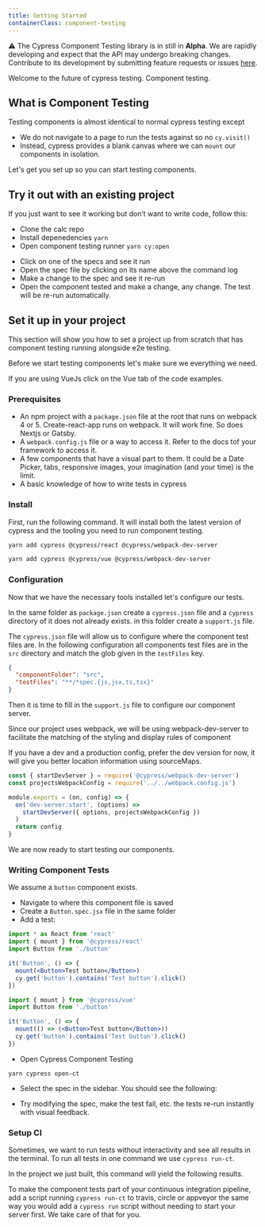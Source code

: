 ```yaml
---
title: Getting Started
containerClass: component-testing
---
```


⚠️ The Cypress Component Testing library is in still in **Alpha**. We are rapidly developing and expect that the API may undergo breaking changes. Contribute to its development by submitting feature requests or issues [here](https://github.com/cypress-io/cypress/).

Welcome to the future of cypress testing. Component testing.

## What is Component Testing 

Testing components is almost identical to normal cypress testing except

- We do not navigate to a page to run the tests against so no `cy.visit()`
- Instead, cypress provides a blank canvas where we can `mount` our components in isolation.

Let's get you set up so you can start testing components.

## Try it out with an existing project

If you just want to see it working but don’t want to write code, follow this:

<!-- FIXME: update the url of the example repo we choose -->
- Clone the calc repo
- Install depenedencies `yarn`
- Open component testing runner `yarn cy:open`

<DocsImage src="/img/guides/component-testing/first-open.png" alt="Splash Screen of Component Testing" ></DocsImage>

- Click on one of the specs and see it run
- Open the spec file by clicking on its name above the command log
- Make a change to the spec and see it re-run
- Open the component tested and make a change, any change. The test will be re-run automatically. 

<DocsImage src="/img/guides/component-testing/first-run.png" alt="Splash Screen of Component Testing" ></DocsImage>

## Set it up in your project

This section will show you how to set a project up from scratch that has component testing running alongside e2e testing. 

Before we start testing components let's make sure we everything we need.

<Alert type="info"> 

If you are using VueJs click on the Vue tab of the code examples. 

</Alert>

### Prerequisites

- An npm project with a `package.json` file at the root that runs on webpack 4 or 5. Create-react-app runs on webpack. It will work fine. So does Nextjs or Gatsby.
- A `webpack.config.js` file or a way to access it. Refer to the docs tof your framework to access it. 
- A few components that have a visual part to them. It could be a Date Picker, tabs, responsive images, your imagination (and your time) is the limit.
- A basic knowledge of how to write tests in cypress

### Install

First, run the following command. It will install both the latest version of cypress and the tooling you need to run component testing.

<CodeGroup>
  <code-block label="react" active>

  ```bash
  yarn add cypress @cypress/react @cypress/webpack-dev-server
  ```

  </code-block>

  <code-block label="vue">

  ```bash
  yarn add cypress @cypress/vue @cypress/webpack-dev-server
  ```

  </code-block>
</CodeGroup>

### Configuration

Now that we have the necessary tools installed let's configure our tests.

In the same folder as `package.json` create a `cypress.json` file and a `cypress` directory of it does not already exists. in this folder create a `support.js` file.

The `cypress.json` file will allow us to configure where the component test files are.
In the following configuration all components test files are in the `src` directory and match the glob given in the `testFiles` key.

```json
{
  "componentFolder": "src",
  "testFiles": "**/*spec.{js,jsx,ts,tsx}"
}
```

Then it is time to fill in the `support.js` file to configure our component server.

Since our project uses webpack, we will be using webpack-dev-server to facilitate the matching of the styling and display rules of component

<Alert type="info"> 

If you have a dev and a production config, prefer the dev version for now, it will give you better location information using sourceMaps.

</Alert>

```js
const { startDevServer } = require('@cypress/webpack-dev-server')
const projectsWebpackConfig = require('../../webpack.config.js')

module.exports = (on, config) => {
  on('dev-server:start', (options) =>
    startDevServer({ options, projectsWebpackConfig })
  )
  return config
}
```

We are now ready to start testing our components.

### Writing Component Tests

We assume a `button` component exists. 

- Navigate to where this component file is saved
- Create a `Button.spec.jsx` file in the same folder
- Add a test:


<CodeGroup>
  <code-block label="react" active>

  ```jsx
  import * as React from 'react'
  import { mount } from '@cypress/react'
  import Button from './button'

  it('Button', () => {
    mount(<Button>Test button</Button>)
    cy.get('button').contains('Test button').click()
  })
  ```

  </code-block>

  <code-block label="vue" active>

  ```jsx
  import { mount } from '@cypress/vue'
  import Button from './button'

  it('Button', () => {
    mount(() => (<Button>Test button</Button>))
    cy.get('button').contains('Test button').click()
  })
  ```
  
  </code-block>
</CodeGroup>

- Open Cypress Component Testing

```
yarn cypress open-ct
```

- Select the spec in the sidebar. You should see the following:

<DocsImage src="/img/guides/component-testing/one-spec.png" alt="Single Spec file with single test run" ></DocsImage>

- Try modifying the spec, make the test fail, etc. the tests re-run instantly with visual feedback.

### Setup CI

Sometimes, we want to run tests without interactivity and see all results in the terminal.
To run all tests in one command we use `cypress run-ct`. 

In the project we just built, this command will yield the following results.

<DocsImage src="/img/guides/component-testing/run-result.png" alt="Result of headless test run" ></DocsImage>

To make the component tests part of your continuous integration pipeline, add a script running `cypress run-ct` to travis, circle or appveyor the same way you would add a `cypress run` script without needing to start your server first. We take care of that for you.
